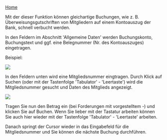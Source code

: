 [Home](../MIA-Hilfeseiten.md)

Mit der dieser Funktion können gleichartige Buchungen, wie z. B. Überweisungsgutschriften von Mitgliedern auf einem Kontoauszug der Bank, schnell verbucht werden.

In den Feldern im Abschnitt 'Allgemeine Daten' werden Buchungskonto, Buchungstext und ggf. eine Belegnummer (Nr. des Kontoauszuges) eingetragen.

Beispiel:

![](http://des-mia.de/confluence/download/attachments/6062281/Bildschirmfoto%202014-11-14%20um%2008.20.02.png?version=1&modificationDate=1415949674000&api=v2)

In den Feldern unten wird eine Mitgliedsnummer eingtragen. Durch Klick auf Suchen (oder mit der Tastenfolge 'Tabulator' - 'Leertaste') wird die Mitgliedsnummer gesucht und Daten des Mitglieds angezeigt.

![](http://des-mia.de/confluence/download/attachments/6062281/Bildschirmfoto%202014-11-14%20um%2008.21.48.png?version=1&modificationDate=1415949859000&api=v2)

Tragen Sie nun den Betrag ein (bei Forderungen mit vorgestelltem -) und klicken Sie auf Buchen. Wenn Sie lieber mit der Tastatur arbeiten können Sie auch hier wieder mit der Tastenfolge 'Tabulator' - 'Leertaste' arbeiten.

Danach springt der Cursor wieder in das Eingabefeld für die Mitgliedsnummer und Sie können die nächste Buchung durchführen.
